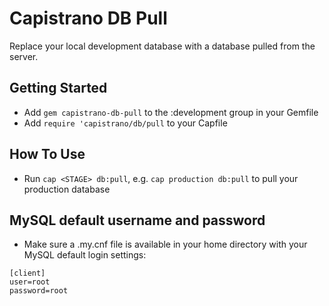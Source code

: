 # Capistrano DB Pull

Replace your local development database with a database pulled from the server.

## Getting Started

- Add `gem capistrano-db-pull` to the :development group in your Gemfile
- Add `require 'capistrano/db/pull` to your Capfile

## How To Use

- Run `cap <STAGE> db:pull`, e.g. `cap production db:pull` to pull your production database

## MySQL default username and password

- Make sure a .my.cnf file is available in your home directory with your MySQL default login settings:

```
[client]
user=root
password=root
```
